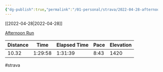 ```yaml
---
{"dg-publish":true,"permalink":"/01-personal/strava/2022-04-28-afternoon-run/"}
---
```



[[2022-04-28\|2022-04-28]]

[Afternoon Run](https://www.strava.com/activities/7057413107)

| Distance | Time    | Elapsed Time | Pace | Elevation |
| -------- | ------- | ------------ | ---- | --------- |
| 10.32    | 1:29:58 | 1:31:39      | 8:43 | 1420      |




#strava
